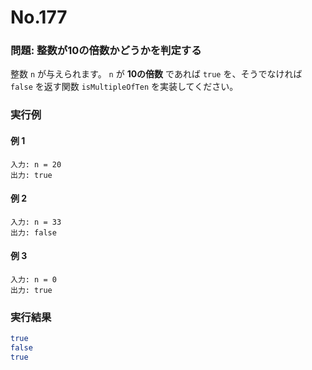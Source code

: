 # No.177

### 問題: 整数が10の倍数かどうかを判定する

整数 `n` が与えられます。
`n` が **10の倍数** であれば `true` を、そうでなければ `false` を返す関数 `isMultipleOfTen` を実装してください。

### 実行例

#### 例 1

```
入力: n = 20
出力: true
```

#### 例 2

```
入力: n = 33
出力: false
```

#### 例 3

```
入力: n = 0
出力: true
```

### 実行結果

```sh
true
false
true
```
